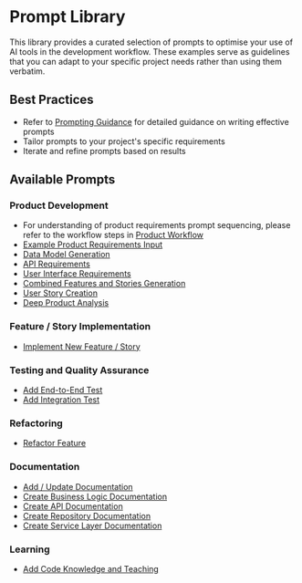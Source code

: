 # Prompt Library

This library provides a curated selection of prompts to optimise your use of AI tools in the development workflow. These examples serve as guidelines that you can adapt to your specific project needs rather than using them verbatim.

## Best Practices
- Refer to [Prompting Guidance](prompting-guidance.md) for detailed guidance on writing effective prompts
- Tailor prompts to your project's specific requirements
- Iterate and refine prompts based on results

## Available Prompts

### Product Development
 - For understanding of product requirements prompt sequencing, please refer to the workflow steps in [Product Workflow](../../../workflow/workflow-product-requirements.md)
 - [Example Product Requirements Input](product/example-product-requirements-input.md)
 - [Data Model Generation](product/prompt-data-model-generation.md)
 - [API Requirements](product/prompt-api-requirements.md)
 - [User Interface Requirements](product/prompt-user-interface-requirements.md)
 - [Combined Features and Stories Generation](product/prompt-combined-requirements-features-stories.md)
 - [User Story Creation](product/prompt-user-story-creation.md)
 - [Deep Product Analysis](product/prompt-product-analysis.md)

### Feature / Story Implementation
- [Implement New Feature / Story](development/prompt-new-feature-story.md)

### Testing and Quality Assurance
- [Add End-to-End Test](testing/prompt-add-e2e-test.md)
- [Add Integration Test](testing/prompt-add-integration-test.md)

### Refactoring
- [Refactor Feature](refactoring/prompt-refactor-feature.md)

### Documentation
- [Add / Update Documentation](documentation-writing/prompt-add-update-documentation.md)
- [Create Business Logic Documentation](documentation-writing/prompt-create-business-logic-documentation.md)
- [Create API Documentation](documentation-writing/prompt-create-api-documentation.md)
- [Create Repository Documentation](documentation-writing/prompt-create-repository-documentation.md)
- [Create Service Layer Documentation](documentation-writing/prompt-create-service-layer-documentation.md)

### Learning
- [Add Code Knowledge and Teaching](learning/prompt-add-coding-knowledge-teaching.md)
